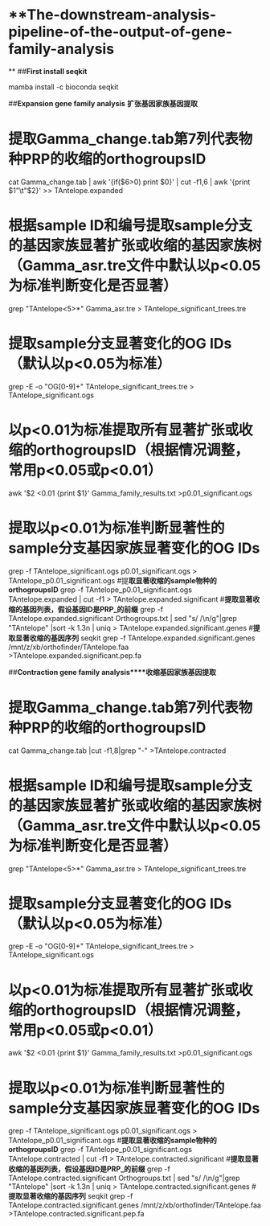 # **The-downstream-analysis-pipeline-of-the-output-of-gene-family-analysis
**
##**First install seqkit**

mamba install -c bioconda seqkit

##**Expansion gene family analysis** **扩张基因家族基因提取**
# 提取Gamma_change.tab第7列代表物种PRP的收缩的orthogroupsID
cat Gamma_change.tab | awk '{if($6>0) print $0}' | cut -f1,6 | awk '{print $1"\t"$2}' >> TAntelope.expanded
# 根据sample ID和编号提取sample分支的基因家族显著扩张或收缩的基因家族树（Gamma_asr.tre文件中默认以p<0.05为标准判断变化是否显著）
grep "TAntelope<5>\*" Gamma_asr.tre > TAntelope_significant_trees.tre
# 提取sample分支显著变化的OG IDs （默认以p<0.05为标准）
grep -E -o "OG[0-9]+" TAntelope_significant_trees.tre > TAntelope_significant.ogs
# 以p<0.01为标准提取所有显著扩张或收缩的orthogroupsID（根据情况调整，常用p<0.05或p<0.01）
awk '$2 <0.01 {print $1}' Gamma_family_results.txt >p0.01_significant.ogs
# 提取以p<0.01为标准判断显著性的sample分支基因家族显著变化的OG IDs
grep -f TAntelope_significant.ogs p0.01_significant.ogs > TAntelope_p0.01_significant.ogs
#提**取显著收缩的sample物种的orthogroupsID**
grep -f TAntelope_p0.01_significant.ogs TAntelope.expanded | cut -f1 > TAntelope.expanded.significant
#**提取显著收缩的基因列表，假设基因ID是PRP_的前缀**
grep -f TAntelope.expanded.significant Orthogroups.txt | sed "s/ /\n/g"|grep "TAntelope" |sort -k 1.3n | uniq > TAntelope.expanded.significant.genes
#**提取显著收缩的基因序列**
seqkit grep -f TAntelope.expanded.significant.genes /mnt/z/xb/orthofinder/TAntelope.faa >TAntelope.expanded.significant.pep.fa

##**Contraction gene family analysis****收缩基因家族基因提取**
# 提取Gamma_change.tab第7列代表物种PRP的收缩的orthogroupsID
cat Gamma_change.tab |cut -f1,8|grep "-" >TAntelope.contracted
# 根据sample ID和编号提取sample分支的基因家族显著扩张或收缩的基因家族树（Gamma_asr.tre文件中默认以p<0.05为标准判断变化是否显著）
grep "TAntelope<5>\*" Gamma_asr.tre > TAntelope_significant_trees.tre
# 提取sample分支显著变化的OG IDs （默认以p<0.05为标准）
grep -E -o "OG[0-9]+" TAntelope_significant_trees.tre > TAntelope_significant.ogs
# 以p<0.01为标准提取所有显著扩张或收缩的orthogroupsID（根据情况调整，常用p<0.05或p<0.01）
awk '$2 <0.01 {print $1}' Gamma_family_results.txt >p0.01_significant.ogs
# 提取以p<0.01为标准判断显著性的sample分支基因家族显著变化的OG IDs
grep -f TAntelope_significant.ogs p0.01_significant.ogs > TAntelope_p0.01_significant.ogs
#**提取显著收缩的sample物种的orthogroupsID**
grep -f TAntelope_p0.01_significant.ogs TAntelope.contracted | cut -f1 > TAntelope.contracted.significant
#**提取显著收缩的基因列表，假设基因ID是PRP_的前缀**
grep -f TAntelope.contracted.significant Orthogroups.txt | sed "s/ /\n/g"|grep "TAntelope" |sort -k 1.3n | uniq > TAntelope.contracted.significant.genes
#**提取显著收缩的基因序列**
seqkit grep -f TAntelope.contracted.significant.genes /mnt/z/xb/orthofinder/TAntelope.faa >TAntelope.contracted.significant.pep.fa

